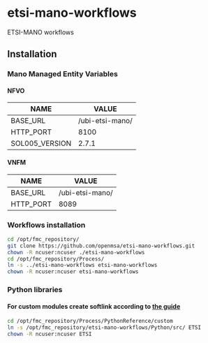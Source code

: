 # etsi-mano-workflows
ETSI-MANO workflows

## Installation

### Mano Managed Entity Variables

#### NFVO
| NAME | VALUE |
| ------ | ------ |
| BASE_URL | /ubi-etsi-mano/ |
| HTTP_PORT | 8100 |
| SOL005_VERSION | 2.7.1 |

#### VNFM
| NAME | VALUE |
| ------ | ------ |
| BASE_URL | /ubi-etsi-mano/ |
| HTTP_PORT | 8089 |


### Workflows installation

```sh
cd /opt/fmc_repository/
git clone https://github.com/openmsa/etsi-mano-workflows.git
chown -R ncuser:ncuser ./etsi-mano-workflows
cd /opt/fmc_repository/Process/
ln -s ../etsi-mano-workflows etsi-mano-workflows
chown -R ncuser:ncuser etsi-mano-workflows
```

### Python libraries
#### For custom modules create softlink according to [the guide](https://ubiqube.com/wp-content/docs/2.4.1/developer-guide/developer-guide-single.html#_how_to_extend_the_sdk)

```sh
cd /opt/fmc_repository/Process/PythonReference/custom
ln -s /opt/fmc_repository/etsi-mano-workflows/Python/src/ ETSI 
chown -R ncuser:ncuser ETSI
```



